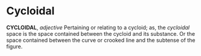 # Cycloidal

**CYCLOIDAL**, _adjective_ Pertaining or relating to a cycloid; as, the _cycloidal_ space is the space contained between the cycloid and its substance. Or the space contained between the curve or crooked line and the subtense of the figure.